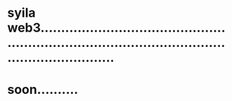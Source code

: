 # syila web3............................................................................................................................
# soon..........
